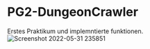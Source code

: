 # PG2-DungeonCrawler
Erstes Praktikum und implemntierte funktionen.
![Screenshot 2022-05-31 235851](https://user-images.githubusercontent.com/38755500/171291260-90a26a6a-38c5-432a-a43d-bf8aaa85a8b8.png)
